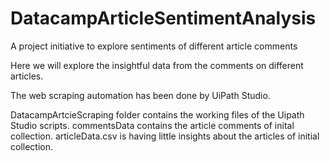 # DatacampArticleSentimentAnalysis
A project initiative to explore sentiments of different article comments

Here we will explore the insightful data from the comments on different articles.

The web scraping automation has been done by UiPath Studio.

DatacampArtcieScraping folder contains the working files of the Uipath Studio scripts.
commentsData contains the article comments of inital collection.
articleData.csv is having little insights about the articles of initial collection. 


